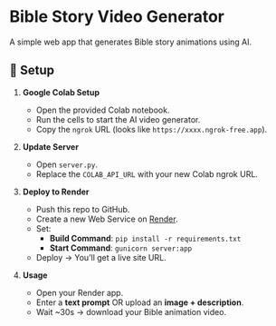 # Bible Story Video Generator

A simple web app that generates Bible story animations using AI.

## 🚀 Setup

1. **Google Colab Setup**
   - Open the provided Colab notebook.
   - Run the cells to start the AI video generator.
   - Copy the `ngrok` URL (looks like `https://xxxx.ngrok-free.app`).

2. **Update Server**
   - Open `server.py`.
   - Replace the `COLAB_API_URL` with your new Colab ngrok URL.

3. **Deploy to Render**
   - Push this repo to GitHub.
   - Create a new Web Service on [Render](https://render.com).
   - Set:
     - **Build Command**: `pip install -r requirements.txt`
     - **Start Command**: `gunicorn server:app`
   - Deploy → You’ll get a live site URL.

4. **Usage**
   - Open your Render app.
   - Enter a **text prompt** OR upload an **image + description**.
   - Wait ~30s → download your Bible animation video.
